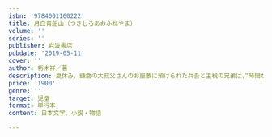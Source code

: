 ```yaml
---
isbn: '9784001160222'
title: 月白青船山（つきしろあおふねやま）
volume: ''
series: ''
publisher: 岩波書店
pubdate: '2019-05-11'
cover: ''
author: 朽木祥／著
description: 夏休み，鎌倉の大叔父さんのお屋敷に預けられた兵吾と主税の兄弟は，”時間が止まった”谷に迷い込む．
price: '1900'
genre: ''
target: 児童
format: 単行本
content: 日本文学、小説・物語

---
```

